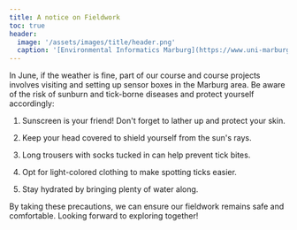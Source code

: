 ```yaml
---
title: A notice on Fieldwork
toc: true
header:
  image: '/assets/images/title/header.png'
  caption: '[Environmental Informatics Marburg](https://www.uni-marburg.de/en/fb19/disciplines/physisch/environmentalinformatics){:target="_blank"}'
---
```


In June, if the weather is fine, part of our course and course projects involves visiting and setting up sensor boxes in the Marburg area. 
Be aware of the risk of sunburn and tick-borne diseases and protect yourself accordingly:

1) Sunscreen is your friend! Don't forget to lather up and protect your skin.

2) Keep your head covered to shield yourself from the sun's rays.

3) Long trousers with socks tucked in can help prevent tick bites.

4) Opt for light-colored clothing to make spotting ticks easier.

5) Stay hydrated by bringing plenty of water along.

By taking these precautions, we can ensure our fieldwork remains safe and comfortable. Looking forward to exploring together!